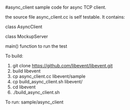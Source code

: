 #async_client 
sample code for async TCP client.
<p/>the source file async_client.cc is self testable. It contains:
    <p/>class AsyncClient
    <p/>class MockupServer
    <p/>main() function to run the test
   
To build:
1. git clone https://github.com/libevent/libevent.git
2. build libevent 
3. cp async_client.cc libevent/sample
4. cp build_async_client.sh libevent/
5. cd libevent
6. ./build_async_client.sh

To run:
sample/async_client
